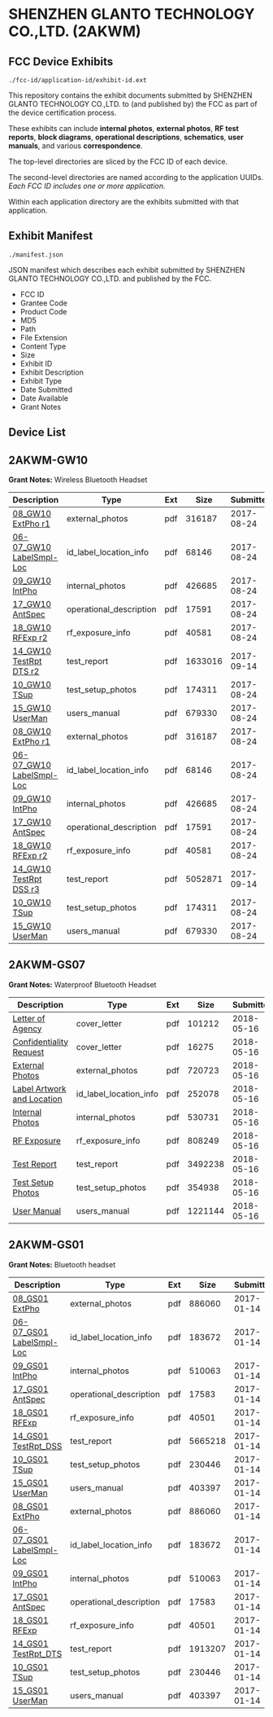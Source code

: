 # SHENZHEN GLANTO TECHNOLOGY CO.,LTD. (2AKWM)
## FCC Device Exhibits

```
./fcc-id/application-id/exhibit-id.ext
```

This repository contains the exhibit documents submitted by SHENZHEN GLANTO TECHNOLOGY CO.,LTD. to (and published by) the FCC as part of the device certification process.

These exhibits can include **internal photos**, **external photos**, **RF test reports**, **block diagrams**, **operational descriptions**, **schematics**, **user manuals**, and various **correspondence**.

The top-level directories are sliced by the FCC ID of each device.

The second-level directories are named according to the application UUIDs. *Each FCC ID includes one or more application.*

Within each application directory are the exhibits submitted with that application. 

## Exhibit Manifest

```
./manifest.json
```

JSON manifest which describes each exhibit submitted by SHENZHEN GLANTO TECHNOLOGY CO.,LTD. and published by the FCC.

- FCC ID
- Grantee Code
- Product Code
- MD5
- Path
- File Extension
- Content Type
- Size
- Exhibit ID
- Exhibit Description
- Exhibit Type
- Date Submitted
- Date Available
- Grant Notes

## Device List
## 2AKWM-GW10
**Grant Notes:** Wireless Bluetooth Headset

| Description | Type | Ext | Size | Submitted | Available |
| ----------- | ---- | --- | ---- | --------- | --------- |
| [08_GW10 ExtPho r1](2AKWM-GW10/364bf69e52150b48dea211d738b4b8cd/3524962.pdf) | external_photos | pdf | 316187 | 2017-08-24 | 2017-08-24 |
| [06-07_GW10 LabelSmpl-Loc](2AKWM-GW10/364bf69e52150b48dea211d738b4b8cd/3524961.pdf) | id_label_location_info | pdf | 68146 | 2017-08-24 | 2017-08-24 |
| [09_GW10 IntPho](2AKWM-GW10/364bf69e52150b48dea211d738b4b8cd/3524963.pdf) | internal_photos | pdf | 426685 | 2017-08-24 | 2017-08-24 |
| [17_GW10 AntSpec](2AKWM-GW10/364bf69e52150b48dea211d738b4b8cd/3524971.pdf) | operational_description | pdf | 17591 | 2017-08-24 | 2017-08-24 |
| [18_GW10 RFExp r2](2AKWM-GW10/364bf69e52150b48dea211d738b4b8cd/3524972.pdf) | rf_exposure_info | pdf | 40581 | 2017-08-24 | 2017-08-24 |
| [14_GW10 TestRpt DTS r2](2AKWM-GW10/364bf69e52150b48dea211d738b4b8cd/3561163.pdf) | test_report | pdf | 1633016 | 2017-09-14 | 2017-08-24 |
| [10_GW10 TSup](2AKWM-GW10/364bf69e52150b48dea211d738b4b8cd/3524964.pdf) | test_setup_photos | pdf | 174311 | 2017-08-24 | 2017-08-24 |
| [15_GW10 UserMan](2AKWM-GW10/364bf69e52150b48dea211d738b4b8cd/3524969.pdf) | users_manual | pdf | 679330 | 2017-08-24 | 2017-08-24 |
| [08_GW10 ExtPho r1](2AKWM-GW10/722a4ccaa5903c2c057fff8ec1e34b63/3524962.pdf) | external_photos | pdf | 316187 | 2017-08-24 | 2017-08-24 |
| [06-07_GW10 LabelSmpl-Loc](2AKWM-GW10/722a4ccaa5903c2c057fff8ec1e34b63/3524961.pdf) | id_label_location_info | pdf | 68146 | 2017-08-24 | 2017-08-24 |
| [09_GW10 IntPho](2AKWM-GW10/722a4ccaa5903c2c057fff8ec1e34b63/3524963.pdf) | internal_photos | pdf | 426685 | 2017-08-24 | 2017-08-24 |
| [17_GW10 AntSpec](2AKWM-GW10/722a4ccaa5903c2c057fff8ec1e34b63/3524971.pdf) | operational_description | pdf | 17591 | 2017-08-24 | 2017-08-24 |
| [18_GW10 RFExp r2](2AKWM-GW10/722a4ccaa5903c2c057fff8ec1e34b63/3524972.pdf) | rf_exposure_info | pdf | 40581 | 2017-08-24 | 2017-08-24 |
| [14_GW10 TestRpt DSS r3](2AKWM-GW10/722a4ccaa5903c2c057fff8ec1e34b63/3561136.pdf) | test_report | pdf | 5052871 | 2017-09-14 | 2017-08-24 |
| [10_GW10 TSup](2AKWM-GW10/722a4ccaa5903c2c057fff8ec1e34b63/3524964.pdf) | test_setup_photos | pdf | 174311 | 2017-08-24 | 2017-08-24 |
| [15_GW10 UserMan](2AKWM-GW10/722a4ccaa5903c2c057fff8ec1e34b63/3524969.pdf) | users_manual | pdf | 679330 | 2017-08-24 | 2017-08-24 |
## 2AKWM-GS07
**Grant Notes:** Waterproof Bluetooth Headset

| Description | Type | Ext | Size | Submitted | Available |
| ----------- | ---- | --- | ---- | --------- | --------- |
| [Letter of Agency](2AKWM-GS07/983e87074b8c2e597fcffcbf3d954d92/3851455.pdf) | cover_letter | pdf | 101212 | 2018-05-16 | 2018-05-16 |
| [Confidentiality Request](2AKWM-GS07/983e87074b8c2e597fcffcbf3d954d92/3851456.pdf) | cover_letter | pdf | 16275 | 2018-05-16 | 2018-05-16 |
| [External Photos](2AKWM-GS07/983e87074b8c2e597fcffcbf3d954d92/3851463.pdf) | external_photos | pdf | 720723 | 2018-05-16 | 2018-05-16 |
| [Label Artwork and Location](2AKWM-GS07/983e87074b8c2e597fcffcbf3d954d92/3851464.pdf) | id_label_location_info | pdf | 252078 | 2018-05-16 | 2018-05-16 |
| [Internal Photos](2AKWM-GS07/983e87074b8c2e597fcffcbf3d954d92/3851465.pdf) | internal_photos | pdf | 530731 | 2018-05-16 | 2018-05-16 |
| [RF Exposure](2AKWM-GS07/983e87074b8c2e597fcffcbf3d954d92/3851466.pdf) | rf_exposure_info | pdf | 808249 | 2018-05-16 | 2018-05-16 |
| [Test Report](2AKWM-GS07/983e87074b8c2e597fcffcbf3d954d92/3851461.pdf) | test_report | pdf | 3492238 | 2018-05-16 | 2018-05-16 |
| [Test Setup Photos](2AKWM-GS07/983e87074b8c2e597fcffcbf3d954d92/3851462.pdf) | test_setup_photos | pdf | 354938 | 2018-05-16 | 2018-05-16 |
| [User Manual](2AKWM-GS07/983e87074b8c2e597fcffcbf3d954d92/3851457.pdf) | users_manual | pdf | 1221144 | 2018-05-16 | 2018-05-16 |
## 2AKWM-GS01
**Grant Notes:** Bluetooth headset

| Description | Type | Ext | Size | Submitted | Available |
| ----------- | ---- | --- | ---- | --------- | --------- |
| [08_GS01 ExtPho](2AKWM-GS01/dc95f3c8a0abbe357db413ba3d4ff9b3/3259017.pdf) | external_photos | pdf | 886060 | 2017-01-14 | 2017-01-14 |
| [06-07_GS01 LabelSmpl-Loc](2AKWM-GS01/dc95f3c8a0abbe357db413ba3d4ff9b3/3259016.pdf) | id_label_location_info | pdf | 183672 | 2017-01-14 | 2017-01-14 |
| [09_GS01 IntPho](2AKWM-GS01/dc95f3c8a0abbe357db413ba3d4ff9b3/3259018.pdf) | internal_photos | pdf | 510063 | 2017-01-14 | 2017-01-14 |
| [17_GS01 AntSpec](2AKWM-GS01/dc95f3c8a0abbe357db413ba3d4ff9b3/3259026.pdf) | operational_description | pdf | 17583 | 2017-01-14 | 2017-01-14 |
| [18_GS01 RFExp](2AKWM-GS01/dc95f3c8a0abbe357db413ba3d4ff9b3/3259027.pdf) | rf_exposure_info | pdf | 40501 | 2017-01-14 | 2017-01-14 |
| [14_GS01 TestRpt_DSS](2AKWM-GS01/dc95f3c8a0abbe357db413ba3d4ff9b3/3259023.pdf) | test_report | pdf | 5665218 | 2017-01-14 | 2017-01-14 |
| [10_GS01 TSup](2AKWM-GS01/dc95f3c8a0abbe357db413ba3d4ff9b3/3259019.pdf) | test_setup_photos | pdf | 230446 | 2017-01-14 | 2017-01-14 |
| [15_GS01 UserMan](2AKWM-GS01/dc95f3c8a0abbe357db413ba3d4ff9b3/3259024.pdf) | users_manual | pdf | 403397 | 2017-01-14 | 2017-01-14 |
| [08_GS01 ExtPho](2AKWM-GS01/3dc2dd544a97fce300e6ad92801524e9/3259017.pdf) | external_photos | pdf | 886060 | 2017-01-14 | 2017-01-14 |
| [06-07_GS01 LabelSmpl-Loc](2AKWM-GS01/3dc2dd544a97fce300e6ad92801524e9/3259016.pdf) | id_label_location_info | pdf | 183672 | 2017-01-14 | 2017-01-14 |
| [09_GS01 IntPho](2AKWM-GS01/3dc2dd544a97fce300e6ad92801524e9/3259018.pdf) | internal_photos | pdf | 510063 | 2017-01-14 | 2017-01-14 |
| [17_GS01 AntSpec](2AKWM-GS01/3dc2dd544a97fce300e6ad92801524e9/3259026.pdf) | operational_description | pdf | 17583 | 2017-01-14 | 2017-01-14 |
| [18_GS01 RFExp](2AKWM-GS01/3dc2dd544a97fce300e6ad92801524e9/3259027.pdf) | rf_exposure_info | pdf | 40501 | 2017-01-14 | 2017-01-14 |
| [14_GS01 TestRpt_DTS](2AKWM-GS01/3dc2dd544a97fce300e6ad92801524e9/3259047.pdf) | test_report | pdf | 1913207 | 2017-01-14 | 2017-01-14 |
| [10_GS01 TSup](2AKWM-GS01/3dc2dd544a97fce300e6ad92801524e9/3259019.pdf) | test_setup_photos | pdf | 230446 | 2017-01-14 | 2017-01-14 |
| [15_GS01 UserMan](2AKWM-GS01/3dc2dd544a97fce300e6ad92801524e9/3259024.pdf) | users_manual | pdf | 403397 | 2017-01-14 | 2017-01-14 |
